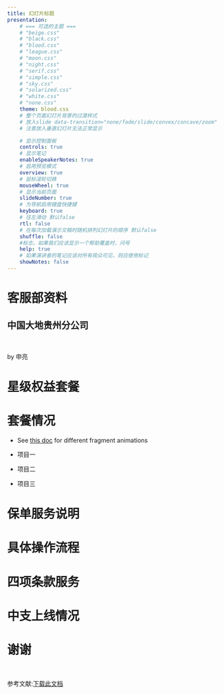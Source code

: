 ```yaml
---
title: 幻灯片标题
presentation:
    # === 可选的主题 ===
    # "beige.css"
    # "black.css"
    # "blood.css"
    # "league.css"
    # "moon.css"
    # "night.css"
    # "serif.css"
    # "simple.css"
    # "sky.css"
    # "solarized.css"
    # "white.css"
    # "none.css"
    theme: blood.css
    # 整个页面幻灯片背景的过渡样式
    # 放入slide data-transition="none/fade/slide/convex/concave/zoom"
    # 注意放入垂直幻灯片无法正常显示

    # 显示控制面板
    controls: true
    # 显示笔记
    enableSpeakerNotes: true
    # 启用预览模式
    overview: true
    # 鼠标滚轮切换
    mouseWheel: true
    # 显示当前页面
    slideNumber: true
    # 为导航启用键盘快捷键
    keyboard: true
    # 往左滑动 默认false
    rtl: false
    # 在每次加载演示文稿时随机排列幻灯片的顺序 默认false
    shuffle: false
    #标志，如果我们应该显示一个帮助覆盖时，问号
    help: true
    # 如果演讲者的笔记应该对所有观众可见，则应使用标记
    showNotes: false
---
```


<!--  slide data-notes="个人宣传专用" -->
# 客服部资料
##  中国大地贵州分公司
<!--使用标记进行进行换行-->

<br/>

<p>by 申亮</p>

<!--  slide  -->
# 星级权益套餐

<!--  slide vertical=true-->
# 套餐情况
<!--片段文档 格式很重要 element:+空格+class-->
- See [this doc](https://github.com/hakimel/reveal.js#fragments) for different fragment animations <!-- .element: class="fragment" -->

- 项目一<!-- .element: class="fragment" data-fragment-index="1" -->

- 项目二<!-- .element: class="fragment" data-fragment-index="2" -->

- 项目三<!-- .element: class="fragment" data-fragment-index="3"-->
<!--  slide -->
# 保单服务说明

<!--  slide vertical=true data-transition="convex"-->
# 具体操作流程

<!--  slide  -->
# 四项条款服务

<!--  slide vertical=true data-transition="zoom"-->
# 中支上线情况

<!-- slide  data-transition="convex"-->
# 谢谢

<br>

参考文献:[下载此文档](/readme.md)
